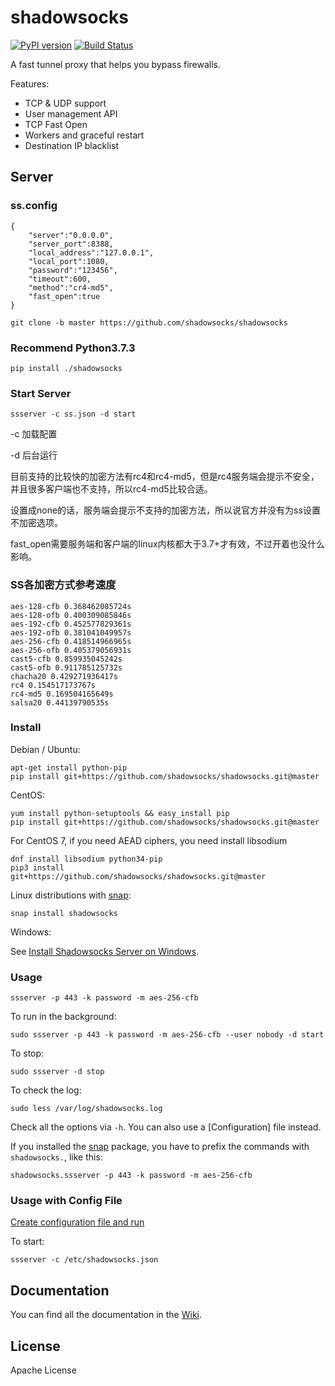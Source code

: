 shadowsocks
===========

[![PyPI version]][PyPI]
[![Build Status]][Travis CI]

A fast tunnel proxy that helps you bypass firewalls.

Features:
- TCP & UDP support
- User management API
- TCP Fast Open
- Workers and graceful restart
- Destination IP blacklist

Server
------

### ss.config
```
{
    "server":"0.0.0.0",
    "server_port":8388,
    "local_address":"127.0.0.1",
    "local_port":1080,
    "password":"123456",
    "timeout":600,
    "method":"cr4-md5",
    "fast_open":true
}
```
```
git clone -b master https://github.com/shadowsocks/shadowsocks
```

### Recommend Python3.7.3
```
pip install ./shadowsocks
```
### Start Server
```
ssserver -c ss.json -d start
```
-c 加载配置

-d 后台运行

目前支持的比较快的加密方法有rc4和rc4-md5，但是rc4服务端会提示不安全，并且很多客户端也不支持，所以rc4-md5比较合适。

设置成none的话，服务端会提示不支持的加密方法，所以说官方并没有为ss设置不加密选项。

fast_open需要服务端和客户端的linux内核都大于3.7+才有效，不过开着也没什么影响。

### SS各加密方式参考速度
```
aes-128-cfb 0.368462085724s
aes-128-ofb 0.400309085846s
aes-192-cfb 0.452577829361s
aes-192-ofb 0.381041049957s
aes-256-cfb 0.418514966965s
aes-256-ofb 0.405379056931s
cast5-cfb 0.859935045242s
cast5-ofb 0.911785125732s
chacha20 0.429271936417s
rc4 0.154517173767s
rc4-md5 0.169504165649s
salsa20 0.44139790535s
```

### Install

Debian / Ubuntu:

    apt-get install python-pip
    pip install git+https://github.com/shadowsocks/shadowsocks.git@master

CentOS:

    yum install python-setuptools && easy_install pip
    pip install git+https://github.com/shadowsocks/shadowsocks.git@master

For CentOS 7, if you need AEAD ciphers, you need install libsodium
```
dnf install libsodium python34-pip
pip3 install  git+https://github.com/shadowsocks/shadowsocks.git@master
```
Linux distributions with [snap](http://snapcraft.io/):

    snap install shadowsocks

Windows:

See [Install Shadowsocks Server on Windows](https://github.com/shadowsocks/shadowsocks/wiki/Install-Shadowsocks-Server-on-Windows).

### Usage

    ssserver -p 443 -k password -m aes-256-cfb

To run in the background:

    sudo ssserver -p 443 -k password -m aes-256-cfb --user nobody -d start

To stop:

    sudo ssserver -d stop

To check the log:

    sudo less /var/log/shadowsocks.log

Check all the options via `-h`. You can also use a [Configuration] file
instead.

If you installed the [snap](http://snapcraft.io/) package, you have to prefix the commands with `shadowsocks.`,
like this:

    shadowsocks.ssserver -p 443 -k password -m aes-256-cfb
    
### Usage with Config File

[Create configuration file and run](https://github.com/shadowsocks/shadowsocks/wiki/Configuration-via-Config-File)

To start:

    ssserver -c /etc/shadowsocks.json


Documentation
-------------

You can find all the documentation in the [Wiki](https://github.com/shadowsocks/shadowsocks/wiki).

License
-------

Apache License







[Build Status]:      https://img.shields.io/travis/shadowsocks/shadowsocks/master.svg?style=flat
[PyPI]:              https://pypi.python.org/pypi/shadowsocks
[PyPI version]:      https://img.shields.io/pypi/v/shadowsocks.svg?style=flat
[Travis CI]:         https://travis-ci.org/shadowsocks/shadowsocks

